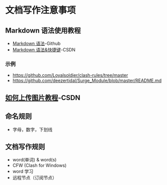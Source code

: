 # 文档写作注意事项
## Markdown 语法使用教程
- [Markdown 语法](https://docs.github.com/zh/get-started/writing-on-github/getting-started-with-writing-and-formatting-on-github/basic-writing-and-formatting-syntax)-Github
- [Markdown 语法&快捷键](https://blog.csdn.net/github_38336924/article/details/82183088)-CSDN
### 示例
- https://github.com/Loyalsoldier/clash-rules/tree/master
- https://github.com/deezertidal/Surge_Module/blob/master/README.md

## [如何上传图片教程](https://blog.csdn.net/Cassie_zkq/article/details/79968598)-CSDN

## 命名规则
- 字母，数字，下划线

## 文档写作规则
- word(单词) & word(s)
- CFW (Clash for Windows)
- word 学习
- 远程节点（订阅节点）
